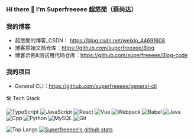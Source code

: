 ### Hi there 👋 I'm Superfreeeee 超悠閒（蔡尚达）

<!--
**superfreeeee/superfreeeee** is a ✨ _special_ ✨ repository because its `README.md` (this file) appears on your GitHub profile.

Here are some ideas to get you started:

- 🔭 I’m currently working on ...
- 🌱 I’m currently learning ...
- 👯 I’m looking to collaborate on ...
- 🤔 I’m looking for help with ...
- 💬 Ask me about ...
- 📫 How to reach me: ...
- 😄 Pronouns: ...
- ⚡ Fun fact: ...
-->

### 我的博客

- 超悠閒的博客_CSDN： https://blog.csdn.net/weixin_44691608
- 博客原始文档仓库：https://github.com/superfreeeee/Blog
- 博客示例&测试用代码仓库：https://github.com/superfreeeee/Blog-code

### 我的项目

- General CLI：https://github.com/superfreeeee/general-cli

🛠 Tech Stack

![TypeScript](https://img.shields.io/badge/-TypeScript-black?style=flat-square&logo=typescript)
![JavaScript](https://img.shields.io/badge/-JavaScript-black?style=flat-square&logo=javascript)
![React](https://img.shields.io/badge/-React-black?style=flat-square&logo=react)
![Vue](https://img.shields.io/badge/-Vue-black?style=flat-square&logo=vuedotjs)
![Webpack](https://img.shields.io/badge/-Webpack-black?style=flat-square&logo=webpack)
![Babel](https://img.shields.io/badge/-Babel-black?style=flat-square&logo=babel)
![Java](https://img.shields.io/badge/-java-black?style=flat-square&logo=java)
![Cpp](https://img.shields.io/badge/-Cpp-black?style=flat-square&logo=Cpp)
![Python](https://img.shields.io/badge/-Python-black?style=flat-square&logo=Python)
![MySQL](https://img.shields.io/badge/-MySQL-black?style=flat-square&logo=mysql)
![Git](https://img.shields.io/badge/-Git-black?style=flat-square&logo=git)

![Top Langs](https://github-readme-stats.vercel.app/api/top-langs/?username=superfreeeee&hide=TeX&layout=compact&theme=dark)
[![Superfreeeee's github stats](https://github-readme-stats.vercel.app/api?username=superfreeeee&theme=dark)](https://github.com/Superfreeeee/github-readme-stats)
